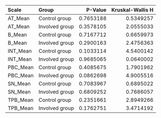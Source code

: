 |Scale    |Group          |   P-Value| Kruskal-Wallis H|
|:--------|:--------------|---------:|----------------:|
|AT_Mean  |Control group  | 0.7653188|        0.5349257|
|AT_Mean  |Involved group | 0.3578105|        2.0555033|
|B_Mean   |Control group  | 0.7167712|        0.6659973|
|B_Mean   |Involved group | 0.2900163|        2.4756363|
|INT_Mean |Control group  | 0.1033114|        4.5400142|
|INT_Mean |Involved group | 0.9685065|        0.0640002|
|PBC_Mean |Control group  | 0.4085675|        1.7901962|
|PBC_Mean |Involved group | 0.0862698|        4.9005516|
|SN_Mean  |Control group  | 0.7083967|        0.6895022|
|SN_Mean  |Involved group | 0.6809252|        0.7686057|
|TPB_Mean |Control group  | 0.2351661|        2.8949266|
|TPB_Mean |Involved group | 0.1762751|        3.4714192|
